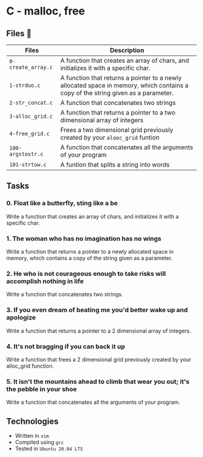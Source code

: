 # C - malloc, free

## Files :page_with_curl:

| Files | Description |
|-------|-------------|
| `0-create_array.c` | A function that creates an array of chars, and initializes it with a specific char. |
| `1-strduo.c` | A function that returns a pointer to a newly allocated space in memory, which contains a copy of the string given as a parameter. |
| `2-str_concat.c` | A function that concatenates two strings |
| `3-alloc_grid.c` | A function that returns a pointer to a two dimensional array of integers |
| `4-free_grid.c` | Frees a two dimensional grid previously created by your `alooc_grid` funtion |
| `100-argstostr.c` | A function that concatenates all the arguments of your program |
|  `101-strtow.c`| A funtion that splits a string into words |



## Tasks

### 0. Float like a butterfly, sting like a be

   Write a function that creates an array of chars, and initializes it with a specific char.

### 1. The woman who has no imagination has no wings

   Write a function that returns a pointer to a newly allocated space in memory, which contains a copy of the string given as a parameter.

### 2. He who is not courageous enough to take risks will accomplish nothing in life

   Write a function that concatenates two strings.

### 3. If you even dream of beating me you'd better wake up and apologize

   Write a function that returns a pointer to a 2 dimensional array of integers.

### 4. It's not bragging if you can back it up 

   Write a function that frees a 2 dimensional grid previously created by your alloc_grid function.

### 5. It isn't the mountains ahead to climb that wear you out; it's the pebble in your shoe

   Write a function that concatenates all the arguments of your program.

## Technologies
* Written in `vim`
* Compiled using `gcc`
* Tested in `Ubuntu 20.04 LTS` 
